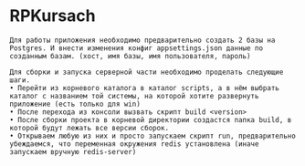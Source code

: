 # RPKursach
	Для работы приложения необходимо предварительно создать 2 базы на Postgres. И внести изменения конфиг appsettings.json данные по созданным базам. (хост, имя базы, имя пользователя, пароль)
	
	Для сборки и запуска серверной части необходимо проделать следующие шаги.
	• Перейти из корневого каталога в каталог scripts, а в нём выбрать каталог с названием той системы, на которой хотите развернуть приложение (есть только для win)
	• После перехода из консоли вызвать скрипт build <version>
	• После сборки проекта в корневой директории создастся папка build, в которой будут лежать все версии сборок.
	• Открываем любую из них и просто запускаем скрипт run, предварительно убеждаемся, что переменная окружения redis установлена (иначе запускаем вручную redis-server)
